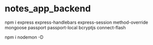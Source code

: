 # notes_app_backend

npm i express express-handlebars express-session method-override mongoose passport passport-local bcryptjs connect-flash


npm i nodemon -D
